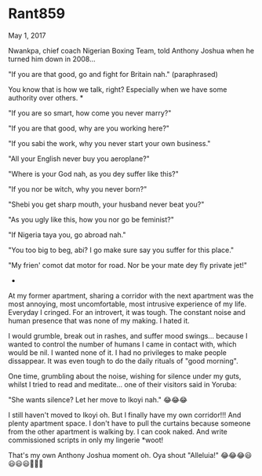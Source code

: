 # Rant859


May 1, 2017

Nwankpa, chief coach Nigerian Boxing Team, told Anthony Joshua when he turned him down in 2008...

"If you are that good, go and fight for Britain nah." (paraphrased)

You know that is how we talk, right? Especially when we have some authority over others.
*

"If you are so smart, how come you never marry?"

"If you are that good, why are you working here?"

"If you sabi the work, why you never start your own business."

"All your English never buy you aeroplane?"

"Where is your God nah, as you dey suffer like this?"

"If you nor be witch, why you never born?"

"Shebi you get sharp mouth, your husband never beat you?"

"As you ugly like this, how you nor go be feminist?"

"If Nigeria taya you, go abroad nah."

"You too big to beg, abi? I go make sure say you suffer for this place."

"My frien' comot dat motor for road. Nor be your mate dey fly private jet!"

*

At my former apartment, sharing a corridor with the next apartment was the most annoying, most uncomfortable, most intrusive experience of my life. Everyday I cringed. For an introvert, it was tough. The constant noise and human presence that was none of my making. I hated it.

I would grumble, break out in rashes, and suffer mood swings... because I wanted to control the number of humans I came in contact with, which would be nil. I wanted none of it. I had no privileges to make people dissappear. It was even tough to do the daily rituals of "good morning". 

One time, grumbling about the noise, wishing for silence under my guts, whilst I tried to read and meditate... one of their visitors said in Yoruba:

"She wants silence? Let her move to Ikoyi nah." 😂😂😂

I still haven't moved to Ikoyi oh. But I finally have my own corridor!!! And plenty apartment space. I don't have to pull the curtains because someone from the other apartment is walking by. I can cook naked. And write commissioned scripts in only my lingerie *woot!

That's my own Anthony Joshua moment oh. Oya shout "Alleluia!" 😂😂😂😃😃😃😃💃💃💃